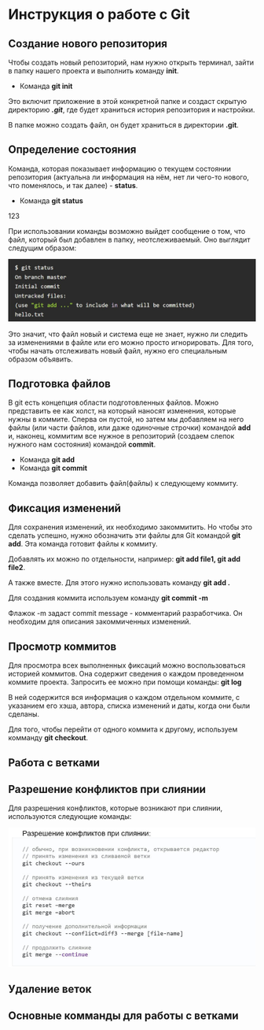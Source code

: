 # Инструкция о работе с Git 

## Создание нового репозитория

Чтобы создать новый репозиторий, нам нужно открыть терминал, зайти в папку нашего проекта и выполнить команду **init**.

* Команда __git init__ 

Это включит приложение в этой конкретной папке и создаст скрытую директорию *__.git__*, где будет храниться история репозитория и настройки.

В папке можно создать файл, он будет храниться в директории **.git**.


## Определение состояния

Команда, которая показывает информацию о текущем состоянии репозитория (актуальна ли информация на нём, нет ли чего-то нового, что поменялось, и так далее) - **status**.

* Команда **git status**

123

При использовании команды возможно выйдет сообщение о том, что файл, который был добавлен в папку, неотслеживаемый. Оно выглядит следущим образом:

![пример сообщения](1.jpg)


Это значит, что файл новый и система еще не знает, нужно ли следить за изменениями в файле или его можно просто игнорировать. Для того, чтобы начать отслеживать новый файл, нужно его специальным образом объявить.

## Подготовка файлов 

В git есть концепция области подготовленных файлов. Можно представить ее как холст, на который наносят изменения, которые нужны в коммите. Сперва он пустой, но затем мы добавляем на него файлы (или части файлов, или даже одиночные строчки) командой **add** и, наконец, коммитим все нужное в репозиторий (создаем слепок нужного нам состояния) командой **commit**.

* Команда __git add__
* Команда __git commit__

Команда позволяет добавить файл(файлы) к следующему коммиту. 


## Фиксация изменений 

Для сохранения изменений, их необходимо закоммитить. Но чтобы это сделать успешно, нужно обозначить эти файлы для Git командой __git add__. Эта команда готовит файлы к коммиту.

Добавлять их можно по отдельности, например: **git add file1, git add file2**.

А также вместе. Для этого нужно использовать команду **git add .** 

Для создания коммита используем команду **git commit -m**

Флажок -m задаст commit message - комментарий разработчика. Он необходим для описания закоммиченных изменений.


## Просмотр коммитов 

Для просмотра всех выполненных фиксаций можно воспользоваться историей коммитов. Она содержит сведения о каждом проведенном коммите проекта. Запросить ее можно при помощи команды: **git log**

В ней содержится вся информация о каждом отдельном коммите, с указанием его хэша, автора, списка изменений и даты, когда они были сделаны.

Для того, чтобы перейти от одного коммита к другому, используем комманду **git checkout**.

## Работа с ветками 


## Разрешение конфликтов при слиянии

Для разрешения конфликтов, которые возникают при слиянии, используются следующие команды: 

![разрешение конфликтов](conf.jpg)


## Удаление веток

## Основные комманды для работы с ветками

 











